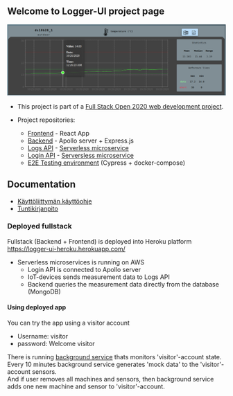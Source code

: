 ## Welcome to Logger-UI project page

![temperature-linechart](docs/temperatureLineChart.png)    
- This project is part of a [Full Stack Open 2020 web development project](https://github.com/fullstack-hy2020/misc/blob/master/project.md).
     
- Project repositories: 
  - [Frontend](https://github.com/JuhaKarhusaari/iotDataLogger-Frontend) - React App
  - [Backend](https://github.com/JuhaKarhusaari/iotDataLogger-Backend) - Apollo server + Express.js
  - [Logs API](https://github.com/JuhaKarhusaari/serverless-logger-IoT) - [Serverless microservice](https://www.serverless.com/)
  - [Login API](https://github.com/JuhaKarhusaari/serverless-logger-login) - [Serversless microservice](https://www.serverless.com/)
  - [E2E Testing environment](https://github.com/JuhaKarhusaari/iotLogger-e2e-tests) (Cypress + docker-compose)

## Documentation
- [Käyttöliittymän käyttöohje](docs/loggerUI-käyttöohje-03022021.pdf)
- [Tuntikirjanpito](https://docs.google.com/document/d/1ykJfdX5roPQewNgmIofM_zZMYPyVj3OVROAG91oKDjM/edit?usp=sharing)

### Deployed fullstack
Fullstack (Backend + Frontend) is deployed into Heroku platform   
https://logger-ui-heroku.herokuapp.com/
- Serverless microservices is running on AWS
  - Login API is connected to Apollo server
  - IoT-devices sends measurement data to Logs API
  - Backend queries the measurement data directly from the database (MongoDB)

#### Using deployed app
You can try the app using a visitor account
 - Username: visitor
 - password: Welcome visitor  
  
There is running [background service](https://github.com/JuhaKarhusaari/logger-ui-modify-db) thats monitors 'visitor'-account state.  
Every 10 minutes background service generates 'mock data' to the 'visitor'-account sensors.  
And if user removes all machines and sensors, then background service adds one new machine and sensor to 'visitor'-account.  
